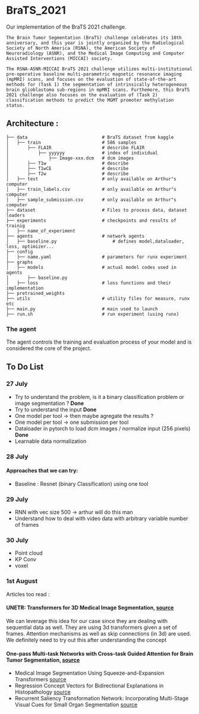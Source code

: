 # BraTS_2021

Our implementation of the BraTS 2021 challenge.

```
The Brain Tumor Segmentation (BraTS) challenge celebrates its 10th anniversary, and this year is jointly organized by the Radiological Society of North America (RSNA), the American Society of Neuroradiology (ASNR), and the Medical Image Computing and Computer Assisted Interventions (MICCAI) society.

The RSNA-ASNR-MICCAI BraTS 2021 challenge utilizes multi-institutional pre-operative baseline multi-parametric magnetic resonance imaging (mpMRI) scans, and focuses on the evaluation of state-of-the-art methods for (Task 1) the segmentation of intrinsically heterogeneous brain glioblastoma sub-regions in mpMRI scans. Furthemore, this BraTS 2021 challenge also focuses on the evaluation of (Task 2) classification methods to predict the MGMT promoter methylation status.
```

## Architecture :
```
├── data                            # BraTS dataset from kaggle
│   ├── train                       # 586 samples
│       ├── FLAIR                   # describe FLAIR
│           ├── yyyyyy              # index of individual 
│               ├── Image-xxx.dcm   # dcm images
│       ├── T1w                     # describe
│       ├── T1wCE                   # describe
│       ├── T2w                     # describe
│   ├── test                        # only available on Arthur"s computer
│   ├── train_labels.csv            # only available on Arthur"s computer
│   ├── sample_submission.csv       # only available on Arthur"s computer
├── dataset						    # Files to process data, dataset loaders
├── experiments 				    # checkpoints and results of trainig
│   ├── name_of_experiment
├── agents                          # network agents
│   ├── baseline.py                     # defines model,dataloader, loss, optimizer...
├── config 
│   ├── name.yaml                   # parameters for runx experiment
├── graphs 
│   ├── models                      # actual model codes used in agents
│       ├── baseline.py
│   ├── loss                        # loss functions and their implementation
├── pretrained_weights
├── utils                           # utility files for measure, runx etc
├── main.py                         # main used to launch 
├── run.sh                          # run experiment (using runx)

```
### The agent
The agent controls the training and evaluation process of your model and is considered the core of the project.


## To Do List 

### 27 July

* Try to understand the problem, is it a binary classification problem or image segmentation ? **Done**
* Try to understand the input **Done**
* One model per tool -> then maybe agregate the results ?
* One model per tool -> one submission per tool
* Dataloader in pytorch to load dcm images / normalize input (256 pixels) **Done**
* Learnable data normalization

### 28 July

#### Approaches that we can try:

* Baseline : Resnet (binary Classification) using one tool

### 29 July

* RNN with vec size 500 -> arthur will do this man
* Understand how to deal with video data with arbitrary variable number of frames

### 30 July

* Point cloud
* KP Conv
* voxel

### 1st August 

Articles too read : 
#### UNETR: Transformers for 3D Medical Image Segmentation, [source](https://arxiv.org/pdf/2103.10504v1.pdf)

We can leverage this idea for our case since they are dealing with sequential data as well. They are using 3d transformers given a set of frames. Attention mechanisms as well as skip connections (in 3d) are used. We definitely need to try out this after understanding the concept

[](assets/architecture_UNETR.png)

#### One-pass Multi-task Networks with Cross-task Guided Attention for Brain Tumor Segmentation, [source](https://arxiv.org/pdf/1906.01796v2.pdf)



* Medical Image Segmentation Using Squeeze-and-Expansion Transformers [source](https://arxiv.org/pdf/2105.09511v3.pdf)
* Regression Concept Vectors for Bidirectional Explanations in Histopathology [source](https://arxiv.org/pdf/1904.04520v1.pdf)
* Recurrent Saliency Transformation Network: Incorporating Multi-Stage Visual Cues for Small Organ Segmentation [source](https://arxiv.org/pdf/1709.04518v4.pdf)

